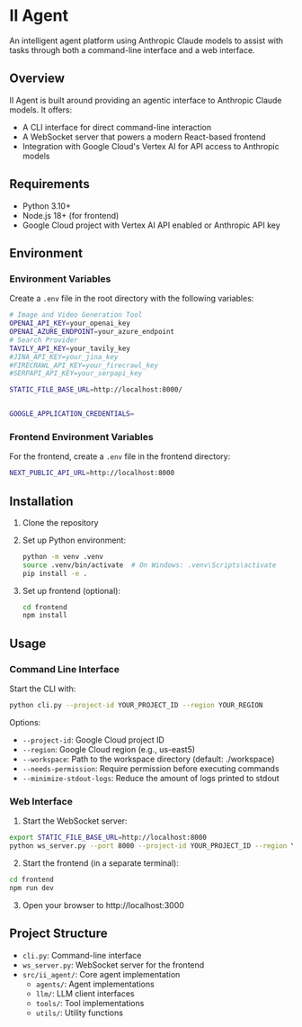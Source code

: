 # II Agent

An intelligent agent platform using Anthropic Claude models to assist with tasks through both a command-line interface and a web interface.

## Overview

II Agent is built around providing an agentic interface to Anthropic Claude models. It offers:

- A CLI interface for direct command-line interaction
- A WebSocket server that powers a modern React-based frontend
- Integration with Google Cloud's Vertex AI for API access to Anthropic models

## Requirements

- Python 3.10+
- Node.js 18+ (for frontend)
- Google Cloud project with Vertex AI API enabled or Anthropic API key

## Environment

### Environment Variables

Create a `.env` file in the root directory with the following variables:

```bash
# Image and Video Generation Tool
OPENAI_API_KEY=your_openai_key
OPENAI_AZURE_ENDPOINT=your_azure_endpoint
# Search Provider
TAVILY_API_KEY=your_tavily_key
#JINA_API_KEY=your_jina_key
#FIRECRAWL_API_KEY=your_firecrawl_key
#SERPAPI_API_KEY=your_serpapi_key

STATIC_FILE_BASE_URL=http://localhost:8000/


GOOGLE_APPLICATION_CREDENTIALS=
```

### Frontend Environment Variables

For the frontend, create a `.env` file in the frontend directory:

```bash
NEXT_PUBLIC_API_URL=http://localhost:8000
```


## Installation

1. Clone the repository
2. Set up Python environment:
   ```bash
   python -m venv .venv
   source .venv/bin/activate  # On Windows: .venv\Scripts\activate
   pip install -e .
   ```

3. Set up frontend (optional):
   ```bash
   cd frontend
   npm install
   ```

## Usage

### Command Line Interface

Start the CLI with:

```bash
python cli.py --project-id YOUR_PROJECT_ID --region YOUR_REGION
```

Options:
- `--project-id`: Google Cloud project ID
- `--region`: Google Cloud region (e.g., us-east5)
- `--workspace`: Path to the workspace directory (default: ./workspace)
- `--needs-permission`: Require permission before executing commands
- `--minimize-stdout-logs`: Reduce the amount of logs printed to stdout

### Web Interface

1. Start the WebSocket server:

```bash
export STATIC_FILE_BASE_URL=http://localhost:8000
python ws_server.py --port 8000 --project-id YOUR_PROJECT_ID --region YOUR_REGION
```

2. Start the frontend (in a separate terminal):

```bash
cd frontend
npm run dev
```

3. Open your browser to http://localhost:3000

## Project Structure

- `cli.py`: Command-line interface
- `ws_server.py`: WebSocket server for the frontend
- `src/ii_agent/`: Core agent implementation
  - `agents/`: Agent implementations
  - `llm/`: LLM client interfaces
  - `tools/`: Tool implementations
  - `utils/`: Utility functions



